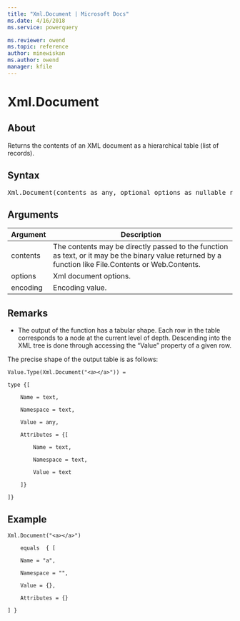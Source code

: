 ```yaml
---
title: "Xml.Document | Microsoft Docs"
ms.date: 4/16/2018
ms.service: powerquery

ms.reviewer: owend
ms.topic: reference
author: minewiskan
ms.author: owend
manager: kfile
---
```

# Xml.Document

  
## About  
Returns the contents of an XML document as a hierarchical table (list of records).  
  
## Syntax

<pre>
Xml.Document(contents as any, optional options as nullable record, optional encoding as nullable number) as table  
</pre>
  
## Arguments  
  
|Argument|Description|  
|------------|---------------|  
|contents|The contents may be directly passed to the function as text, or it may be the binary value returned by a function like File.Contents or Web.Contents.|  
|options|Xml document options.|  
|encoding|Encoding value.|  
  
## <a name="__toc360789833"></a>Remarks  
  
-   The output of the function has a tabular shape.  Each row in the table corresponds to a node at the current level of depth.  Descending into the XML tree is done through accessing the “Value” property of a given row.  
  
The precise shape of the output table is as follows:  
  
```powerquery-m
Value.Type(Xml.Document("<a></a>")) =  
  
type {[  
  
    Name = text,  
  
    Namespace = text,  
  
    Value = any,  
  
    Attributes = {[  
  
        Name = text,  
  
        Namespace = text,  
  
        Value = text  
  
    ]}  
  
]}  
```  
  
## Example  
  
```powerquery-m
Xml.Document("<a></a>")  
  
    equals  { [  
  
    Name = "a",  
  
    Namespace = "",  
  
    Value = {},  
  
    Attributes = {}  
  
] }  
```  
